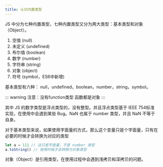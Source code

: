```yaml
---
title: 认识内置类型
---
```


JS 中分为七种内置类型，七种内置类型又分为两大类型：基本类型和对象（Object）。

1. 空值 (null)  
2. 未定义 (undefined)  
3. 布尔值 (boolean)  
4. 数字 (number)  
5. 字符串 (string)  
6. 对象 (object)  
7. 符号 (symbol，ES6中新增)  

基本类型有六种： null，undefined，boolean，number，string，symbol。

::: warning
注意：没有function类型 函数都是对象
:::


其中 JS 的数字类型是浮点类型的，没有整型。并且浮点类型基于 IEEE 754标准实现，在使用中会遇到某些 Bug。NaN 也属于 number 类型，并且 NaN 不等于自身。

对于基本类型来说，如果使用字面量的方式，那么这个变量只是个字面量，只有在必要的时候才会转换为对应的类型
```javascript
let a = 111 // 这只是字面量，不是 number 类型
a.toString() // 使用时候才会转换为对象类型
```
对象（Object）是引用类型，在使用过程中会遇到浅拷贝和深拷贝的问题。
